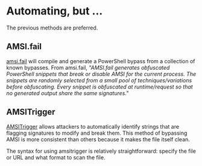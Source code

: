 # Automating, but ...

The previous methods are preferred.

## AMSI.fail

[amsi.fail](http://amsi.fail/) will compile and generate a PowerShell bypass from a collection of known bypasses. 
From amsi.fail, _"AMSI.fail generates obfuscated PowerShell snippets that break or disable AMSI for the current process. The snippets are randomly selected from a small pool of techniques/variations before obfuscating. Every snippet is obfuscated at runtime/request so that no generated output share the same signatures."_

## AMSITrigger

[AMSITrigger](https://github.com/RythmStick/AMSITrigger) allows attackers to automatically identify strings that are 
flagging signatures to modify and break them. 
This method of bypassing AMSI is more consistent than others because it makes the file itself clean.

The syntax for using amsitrigger is relatively straightforward: specify the file or URL and what format to scan the 
file.

    
